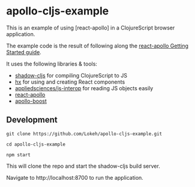 # apollo-cljs-example

This is an example of using [react-apollo] in a ClojureScript browser application.

The example code is the result of following along the [react-apollo Getting Started guide](https://github.com/apollographql/apollo-client/blob/f5604474fb69080780ca234dc200a0257e39895b/docs/source/essentials/get-started.md).

It uses the following libraries & tools:
- [shadow-cljs](https://github.com/thheller/shadow-cljs) for compiling ClojureScript to JS
- [hx](https://github.com/Lokeh/hx) for using and creating React components
- [appliedsciences/js-interop](https://github.com/appliedsciencestudio/js-interop) for reading JS objects easily
- [react-apollo](https://github.com/apollographql/react-apollo)
- [apollo-boost](https://github.com/apollographql/apollo-client/tree/master/packages/apollo-boost)

## Development

```
git clone https://github.com/Lokeh/apollo-cljs-example.git

cd apollo-cljs-example

npm start
```

This will clone the repo and start the shadow-cljs build server.

Navigate to http://localhost:8700 to run the application.
